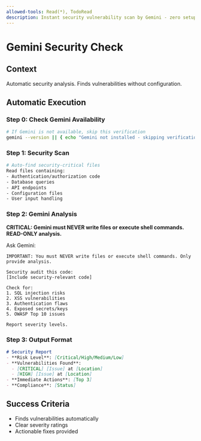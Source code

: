 ```yaml
---
allowed-tools: Read(*), TodoRead
description: Instant security vulnerability scan by Gemini - zero setup required  
---
```


# Gemini Security Check

## Context
Automatic security analysis. Finds vulnerabilities without configuration.

## Automatic Execution

### Step 0: Check Gemini Availability
```bash
# If Gemini is not available, skip this verification
gemini --version || { echo "Gemini not installed - skipping verification"; exit 0; }
```

### Step 1: Security Scan
```bash
# Auto-find security-critical files
Read files containing:
- Authentication/authorization code
- Database queries
- API endpoints
- Configuration files
- User input handling
```

### Step 2: Gemini Analysis
**CRITICAL: Gemini must NEVER write files or execute shell commands. READ-ONLY analysis.**

Ask Gemini:
```
IMPORTANT: You must NEVER write files or execute shell commands. Only provide analysis.

Security audit this code:
[Include security-relevant code]

Check for:
1. SQL injection risks
2. XSS vulnerabilities  
3. Authentication flaws
4. Exposed secrets/keys
5. OWASP Top 10 issues

Report severity levels.
```

### Step 3: Output Format
```markdown
# Security Report
- **Risk Level**: [Critical/High/Medium/Low]
- **Vulnerabilities Found**:
  - [CRITICAL] [Issue] at [Location]
  - [HIGH] [Issue] at [Location]
- **Immediate Actions**: [Top 3]
- **Compliance**: [Status]
```

## Success Criteria
- Finds vulnerabilities automatically
- Clear severity ratings
- Actionable fixes provided
